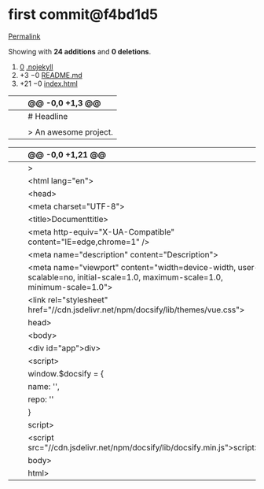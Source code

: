 # first commit@f4bd1d5

[Permalink](first-commit-f4bd1d5.md)

 Showing with **24 additions** and **0 deletions**.

1.  [0](first-commit-f4bd1d5.md#diff-a02e6962c695f8d4004cb2465a3785275fe8a1a056d797ded1bd329a3bf35934) [.nojekyll](first-commit-f4bd1d5.md#diff-a02e6962c695f8d4004cb2465a3785275fe8a1a056d797ded1bd329a3bf35934)
2.  +3 −0 [README.md](first-commit-f4bd1d5.md#diff-b335630551682c19a781afebcf4d07bf978fb1f8ac04c6bf87428ed5106870f5)
3.  +21 −0 [index.html](first-commit-f4bd1d5.md#diff-0eb547304658805aad788d320f10bf1f292797b5e6d745a3bf617584da017051)

|  |  | @@ -0,0 +1,3 @@ |
| :--- | :--- | :--- |
|  |  |  \# Headline |
|  |  |  |
|  |  |  &gt; An awesome project. |

|  |  | @@ -0,0 +1,21 @@ |
| :--- | :--- | :--- |
|  |  |  &gt; |
|  |  |  &lt;html lang="en"&gt; |
|  |  |  &lt;head&gt; |
|  |  |  &lt;meta charset="UTF-8"&gt; |
|  |  |  &lt;title&gt;Documenttitle&gt; |
|  |  |  &lt;meta http-equiv="X-UA-Compatible" content="IE=edge,chrome=1" /&gt; |
|  |  |  &lt;meta name="description" content="Description"&gt; |
|  |  |  &lt;meta name="viewport" content="width=device-width, user-scalable=no, initial-scale=1.0, maximum-scale=1.0, minimum-scale=1.0"&gt; |
|  |  |  &lt;link rel="stylesheet" href="//cdn.jsdelivr.net/npm/docsify/lib/themes/vue.css"&gt; |
|  |  |  head&gt; |
|  |  |  &lt;body&gt; |
|  |  |  &lt;div id="app"&gt;div&gt; |
|  |  |  &lt;script&gt; |
|  |  |  window.$docsify = { |
|  |  |  name: '', |
|  |  |  repo: '' |
|  |  |  } |
|  |  |  script&gt; |
|  |  |  &lt;script src="//cdn.jsdelivr.net/npm/docsify/lib/docsify.min.js"&gt;script&gt; |
|  |  |  body&gt; |
|  |  |  html&gt; |

